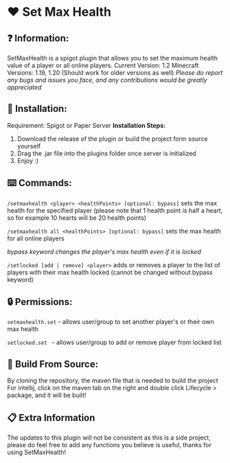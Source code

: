 # ❤️ Set Max Health


## ❓ Information:
SetMaxHealth is a spigot plugin that allows you to set the maximum health value of a player or all online players.
Current Version: 1.2
Minecraft Versions: 1.19, 1.20 (Should work for older versions as well)
*Please do report any bugs and issues you face, and any contributions would be greatly appreciated*


## 🧱 Installation:
Requirement: Spigot or Paper Server
**Installation Steps:**
1. Download the release of the plugin or build the project form source yourself
2. Drag the .jar file into the plugins folder once server is initialized
3. Enjoy :)


## ⌨️ Commands:
`/setmaxhealth <player> <healthPoints> [optional: bypass]`
sets the max health for the specified player (please note that 1 health point is half a heart, so for example 10 hearts will be 20 health points)

`/setmaxhealth all <healthPoints> [optional: bypass]`
sets the max health for all online players

*bypass keyword changes the player's max health even if it is locked*

`/setlocked [add | remove] <player>`
adds or removes a player to the list of players with their max health locked (cannot be changed without bypass keyword)


## 🔒 Permissions:
`setmaxhealth.set` - allows user/group to set another player's or their own max health

`setlocked.set ` - allows user/group to add or remove player from locked list


## 🔨 Build From Source:
By cloning the repository, the maven file that is needed to build the project
For intellij, click on the maven tab on the right and double click Lifecycle > package, and it will be built!


## 📋 Extra Information
The updates to this plugin will not be consistent as this is a side project, please do feel free to add any functions you believe is useful, thanks for using SetMaxHealth!
